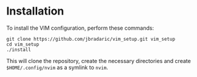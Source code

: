 # Installation

To install the VIM configuration, perform these commands:

    git clone https://github.com/jbradaric/vim_setup.git vim_setup
    cd vim_setup
    ./install

This will clone the repository, create the necessary directories and create
``$HOME/.config/nvim`` as a symlink to ``nvim``.

